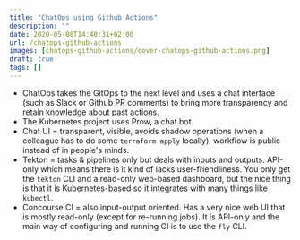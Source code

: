 ```yaml
---
title: "ChatOps using Github Actions"
description: ""
date: 2020-05-08T14:40:31+02:00
url: /chatops-github-actions
images: [chatops-github-actions/cover-chatops-github-actions.png]
draft: true
tags: []
---
```


- ChatOps takes the GitOps to the next level and uses a chat interface
  (such as Slack or Github PR comments) to bring more transparency and
  retain knowledge about past actions.
- The Kubernetes project uses Prow, a chat bot.
- Chat UI = transparent, visible, avoids shadow operations (when a
  colleague has to do some `terraform apply` locally), workflow is public
  instead of in people's minds.
- Tekton = tasks & pipelines only but deals with inputs and outputs.
  API-only which means there is it kind of lacks user-friendliness. You
  only get the `tekton` CLI and a read-only web-based dashboard, but the
  nice thing is that it is Kubernetes-based so it integrates with many
  things like `kubectl`.
- Concourse CI = also input-output oriented. Has a very nice web UI that is
  mostly read-only (except for re-running jobs). It is API-only and the
  main way of configuring and running CI is to use the `fly` CLI.


